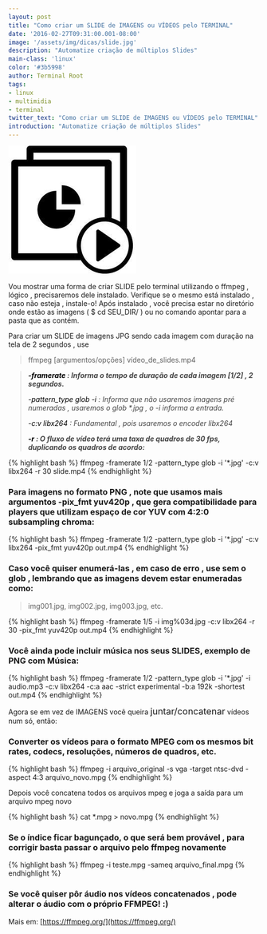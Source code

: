 ```yaml
---
layout: post
title: "Como criar um SLIDE de IMAGENS ou VÍDEOS pelo TERMINAL"
date: '2016-02-27T09:31:00.001-08:00'
image: '/assets/img/dicas/slide.jpg'
description: "Automatize criação de múltiplos Slides"
main-class: 'linux'
color: '#3b5998'
author: Terminal Root
tags:
- linux
- multimidia
- terminal
twitter_text: "Como criar um SLIDE de IMAGENS ou VÍDEOS pelo TERMINAL"
introduction: "Automatize criação de múltiplos Slides"
---
```


![Blog Linux Terminal Root](/assets/img/dicas/slide.jpg)

Vou mostrar uma forma de criar SLIDE pelo terminal utilizando o ffmpeg , lógico , precisaremos dele instalado. Verifique se o mesmo está instalado , caso não esteja , instale-o! Após instalado , você precisa estar no diretório onde estão as imagens ( $ cd SEU_DIR/ ) ou no comando apontar para a pasta que as contém. 

Para criar um SLIDE de imagens JPG sendo cada imagem com duração na tela de 2 segundos , use 

> ffmpeg [argumentos/opções] vídeo_de_slides.mp4
 

<blockquote class="tr_bq"><b>  <i><span style="color: #444444;"><span style="color: black;">-framerate</span> : Informa o tempo de duração de cada imagem [1/2] , 2 segundos.</span></i></b>
<p><i><span style="color: #444444;">  <span style="color: black;">-pattern_type glob -i</span> : Informa que não usaremos imagens pré numeradas , usaremos o glob *.jpg , o -i informa a entrada.</span></i></p>
<p><i><span style="color: #444444;">  <span style="color: black;">-c:v libx264</span> : Fundamental , pois usaremos o encoder libx264</span></i></p>
<b><i><span style="color: #444444;">  <span style="color: black;">-r</span> : O fluxo de vídeo terá uma taxa de quadros de 30 fps, duplicando os quadros de acordo:</span></i></b></blockquote>

{% highlight bash %}
ffmpeg -framerate 1/2 -pattern_type glob -i '*.jpg' -c:v libx264 -r 30 slide.mp4
{% endhighlight %}

### Para imagens no formato PNG , note que usamos mais argumentos -pix_fmt yuv420p , que gera compatibilidade para players que utilizam espaço de cor YUV com 4:2:0 subsampling chroma:

{% highlight bash %}
ffmpeg -framerate 1/2 -pattern_type glob -i '*.jpg' -c:v libx264 -pix_fmt yuv420p out.mp4
{% endhighlight %}

### Caso você quiser enumerá-las , em caso de erro , use sem o glob , lembrando que as imagens devem estar enumeradas como:

> img001.jpg, img002.jpg, img003.jpg, etc.



{% highlight bash %}
ffmpeg -framerate 1/5 -i img%03d.jpg -c:v libx264 -r 30 -pix_fmt yuv420p out.mp4
{% endhighlight %}


### Você ainda pode incluir música nos seus SLIDES, exemplo de PNG com Música:

{% highlight bash %}
ffmpeg -framerate 1/2 -pattern_type glob -i '*.jpg' -i audio.mp3 -c:v libx264 -c:a aac -strict experimental -b:a 192k -shortest out.mp4
{% endhighlight %}

Agora se em vez de IMAGENS você queira <span style="font-size: large;">juntar/concatenar</span> vídeos num só, então:
 
### Converter os vídeos para o formato MPEG com os mesmos bit rates, codecs, resoluções, números de quadros, etc.

{% highlight bash %}
ffmpeg -i arquivo_original -s vga -target ntsc-dvd -aspect 4:3 arquivo_novo.mpg
{% endhighlight %}
 
Depois você concatena todos os arquivos mpeg e joga a saída para um arquivo mpeg novo

{% highlight bash %}
cat *.mpg > novo.mpg
{% endhighlight %}
 
### Se o índice ficar bagunçado, o que será bem provável , para corrigir basta passar o arquivo pelo ffmpeg novamente

{% highlight bash %}
ffmpeg -i teste.mpg -sameq arquivo_final.mpg
{% endhighlight %}
 
### Se você quiser pôr áudio nos vídeos concatenados , pode alterar o áudio com o próprio FFMPEG! :)
 
Mais em: [https://ffmpeg.org/](https://ffmpeg.org/)


